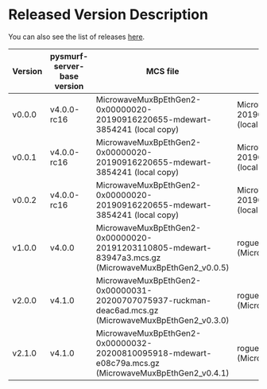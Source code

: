 # Released Version Description

You can also see the list of releases [here](https://github.com/slaclab/pysmurf-stable-docker/releases).

Version      | pysmurf-server-base version | MCS file                                                                        | pyrogue's zip file                                                                                            | configuration file                                | Server arguments
-------------|-----------------------------|---------------------------------------------------------------------------------|---------------------------------------------------------------------------------------------------------------|---------------------------------------------------|-----------------------------------
 v0.0.0      | v4.0.0-rc16                 | MicrowaveMuxBpEthGen2-0x00000020-20190916220655-mdewart-3854241 (local copy)    | MicrowaveMuxBpEthGen2-0x00000020-20190916220655-mdewart-3854241.zip (local copym incl. numpy imports fixes)   | defaults_lbonly_c03_bay0.yml (v0.0.3)             | --disable-bay1
 v0.0.1      | v4.0.0-rc16                 | MicrowaveMuxBpEthGen2-0x00000020-20190916220655-mdewart-3854241 (local copy)    | MicrowaveMuxBpEthGen2-0x00000020-20190916220655-mdewart-3854241.zip (local copym incl. numpy imports fixes)   | defaults_lbonly_c02_bay0.yml (v0.0.3)             | --disable-bay1
 v0.0.2      | v4.0.0-rc16                 | MicrowaveMuxBpEthGen2-0x00000020-20190916220655-mdewart-3854241 (local copy)    | MicrowaveMuxBpEthGen2-0x00000020-20190916220655-mdewart-3854241.zip (local copym incl. numpy imports fixes)   | 2019_06_04_Dual_Band_AMC_Config_LBx2.yml (v0.0.3) |
v1.0.0 | v4.0.0 | MicrowaveMuxBpEthGen2-0x00000020-20191203110805-mdewart-83947a3.mcs.gz (MicrowaveMuxBpEthGen2_v0.0.5) | rogue_MicrowaveMuxBpEthGen2_v0.0.5.zip (MicrowaveMuxBpEthGen2_v0.0.5) | Full repo (v1.0.0) | 
v2.0.0 | v4.1.0 | MicrowaveMuxBpEthGen2-0x00000031-20200707075937-ruckman-deac6ad.mcs.gz (MicrowaveMuxBpEthGen2_v0.3.0) | rogue_MicrowaveMuxBpEthGen2_v0.3.0.zip (MicrowaveMuxBpEthGen2_v0.3.0) | Full repo (v1.3.0) | 
v2.1.0 | v4.1.0 | MicrowaveMuxBpEthGen2-0x00000032-20200810095918-mdewart-e08c79a.mcs.gz (MicrowaveMuxBpEthGen2_v0.4.1) | rogue_MicrowaveMuxBpEthGen2_v0.4.1.zip (MicrowaveMuxBpEthGen2_v0.4.1) | Full repo (v1.3.0) | 
